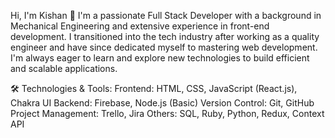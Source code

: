 Hi, I'm Kishan 👋
I'm a passionate Full Stack Developer with a background in Mechanical Engineering and extensive experience in front-end development. 
I transitioned into the tech industry after working as a quality engineer and have since dedicated myself to mastering web development. 
I'm always eager to learn and explore new technologies to build efficient and scalable applications.

🛠️ Technologies & Tools:
Frontend: HTML, CSS, JavaScript (React.js), Chakra UI
Backend: Firebase, Node.js (Basic)
Version Control: Git, GitHub
Project Management: Trello, Jira
Others: SQL, Ruby, Python, Redux, Context API
